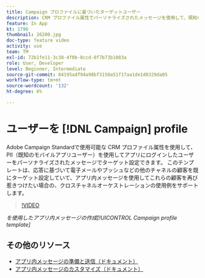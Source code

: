 ```yaml
---
title: Campaign プロファイルに基づいたターゲットユーザー
description: CRM プロファイル属性でパーソナライズされたメッセージを使用して、既知のモバイルアプリユーザーをターゲットにする方法を説明します。
feature: In App
kt: 1796
thumbnail: 26200.jpg
doc-type: feature video
activity: use
team: TM
exl-id: 72b1fe11-3c38-4f0b-8ccd-0f7b73b1083a
role: User, Developer
level: Beginner, Intermediate
source-git-commit: 84195adf94a98bf3150a51f17aa1de1d0329da05
workflow-type: tm+mt
source-wordcount: '132'
ht-degree: 6%

---
```


# ユーザーを [!DNL Campaign] profile

Adobe Campaign Standardで使用可能な CRM プロファイル属性を使用して、PII（既知のモバイルアプリユーザー）を使用してアプリにログインしたユーザーをパーソナライズされたメッセージでターゲット設定できます。 このテンプレートは、応答に基づいて電子メールやプッシュなどの他のチャネルの顧客を既にターゲット設定していて、アプリ内メッセージを使用してこれらの顧客を再び惹きつけたい場合の、クロスチャネルオーケストレーションの使用例をサポートします。

>[!VIDEO](https://video.tv.adobe.com/v/26200?quality=12)

*を使用したアプリ内メッセージの作成[!UICONTROL Campaign profile template]*

## その他のリソース

* [アプリ内メッセージの準備と送信（ドキュメント）](https://experienceleague.adobe.com/docs/campaign-standard/using/communication-channels/in-app-messaging/preparing-and-sending-an-in-app-message.html?lang=en)
* [アプリ内メッセージのカスタマイズ（ドキュメント）](https://experienceleague.adobe.com/docs/campaign-standard/using/communication-channels/in-app-messaging/customizing-an-in-app-message.html?lang=en)

